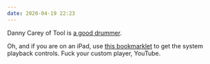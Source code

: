 ```yaml
---
date: 2020-04-19 22:23
---
```


Danny Carey of Tool is [a good drummer](https://www.youtube.com/watch?v=FssULNGSZIA).

Oh, and if you are on an iPad, use <a href="javascript:document.querySelector(%22video%22).webkitEnterFullScreen();">this bookmarklet</a> to get the system playback controls. Fuck your custom player, YouTube.